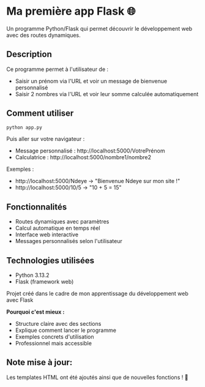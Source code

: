 # Ma première app Flask 🌐

Un programme Python/Flask qui permet découvrir le développement web avec des routes dynamiques.

## Description
Ce programme permet à l'utilisateur de :
- Saisir un prénom via l'URL et voir un message de bienvenue personnalisé
- Saisir 2 nombres via l'URL et voir leur somme calculée automatiquement

## Comment utiliser
```bash
python app.py
```

Puis aller sur votre navigateur :
- Message personnalisé : http://localhost:5000/VotrePrénom
- Calculatrice : http://localhost:5000/nombre1/nombre2

Exemples :
- http://localhost:5000/Ndeye → "Bienvenue Ndeye sur mon site !"
- http://localhost:5000/10/5 → "10 + 5 = 15"

## Fonctionnalités
- Routes dynamiques avec paramètres
- Calcul automatique en temps réel
- Interface web interactive
- Messages personnalisés selon l'utilisateur

## Technologies utilisées
- Python 3.13.2
- Flask (framework web)

Projet créé dans le cadre de mon apprentissage du développement web avec Flask

**Pourquoi c'est mieux :**
- Structure claire avec des sections
- Explique comment lancer le programme
- Exemples concrets d'utilisation
- Professionnel mais accessible

## Note mise à jour:

Les templates HTML ont été ajoutés ainsi que de nouvelles fonctions ! 🚀
